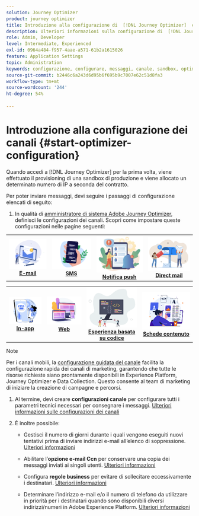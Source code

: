 ```yaml
---
solution: Journey Optimizer
product: journey optimizer
title: Introduzione alla configurazione di  [!DNL Journey Optimizer]  canali
description: Ulteriori informazioni sulla configurazione di  [!DNL Journey Optimizer]  canali
role: Admin, Developer
level: Intermediate, Experienced
exl-id: 0964a484-f957-4aae-a571-61b2a1615026
feature: Application Settings
topic: Administration
keywords: configurazione, configurare, messaggi, canale, sandbox, optimizer
source-git-commit: b2446c6a243d6d95b6f695b9c7007e62c51d8fa3
workflow-type: tm+mt
source-wordcount: '244'
ht-degree: 54%

---
```



# Introduzione alla configurazione dei canali {#start-optimizer-configuration}

Quando accedi a [!DNL Journey Optimizer] per la prima volta, viene effettuato il provisioning di una sandbox di produzione e viene allocato un determinato numero di IP a seconda del contratto.


Per poter inviare messaggi, devi seguire i passaggi di configurazione elencati di seguito:

1. In qualità di [amministratore di sistema Adobe Journey Optimizer](../start/path/administrator.md), definisci le configurazioni dei canali. Scopri come impostare queste configurazioni nelle pagine seguenti:

<table style="table-layout:fixed"><tr style="border: 0;">
<td><a href="../email/get-started-email-config.md"><img alt="e-mail" src="../channels/assets/do-not-localize/email.png"></a>
<div align="center"><a href="../email/get-started-email-config.md"><strong>E-mail</strong></a></div></td>
<td><a href="../sms/sms-configuration.md"><img alt="SMS" src="../channels/assets/do-not-localize/sms.png"></a>
<div align="center"><a href="../sms/sms-configuration.md"><strong>SMS</strong></a></div></td>
<td><a href="../push/push-configuration.md"><img alt="push" src="../channels/assets/do-not-localize/push.png"></a>
<div align="center"><a href="../push/push-configuration.md"><strong>Notifica push</strong></a></div></td>
<td><a href="../direct-mail/direct-mail-configuration.md"><img alt="direct mail" src="../channels/assets/do-not-localize/direct-mail.jpg"></a>
<div align="center"><a href="../direct-mail/direct-mail-configuration.md"><strong>Direct mail</strong></a></div></td>
</tr></table>

<table style="table-layout:fixed"><tr style="border: 0;">
<td><a href="../in-app/inapp-configuration.md"><img alt="in-app" src="../channels/assets/do-not-localize/inapp.jpg"></a>
<div align="center"><a href="../in-app/inapp-configuration.md"><strong>In-app</strong></a></div></td>
<td><a href="../web/web-configuration.md"><img alt="web" src="../channels/assets/do-not-localize/web.jpg"></a>
<div align="center"><a href="../web/web-configuration.md"><strong>Web</strong></a></div></td>
<td><a href="../code-based/code-based-configuration.md"><img alt="esperienza basata su codice" src="../channels/assets/do-not-localize/code.png"></a>
<div align="center"><a href="../code-based/code-based-configuration.md"><strong>Esperienza basata su codice</strong></a></div></td>
<td><a href="../content-card/content-card-configuration-prereq.md"><img alt="schede contenuto" src="../channels/assets/do-not-localize/cards.png"></a>
<div align="center"><a href="../content-card/content-card-configuration-prereq.md"><strong>Schede contenuto</strong></a></div></td>
</tr></table>

>[!NOTE]
>
>Per i canali mobili, la [configurazione guidata del canale](set-mobile-config.md) facilita la configurazione rapida dei canali di marketing, garantendo che tutte le risorse richieste siano prontamente disponibili in Experience Platform, Journey Optimizer e Data Collection. Questo consente al team di marketing di iniziare la creazione di campagne e percorsi.

1. Al termine, devi creare **configurazioni canale** per configurare tutti i parametri tecnici necessari per consegnare i messaggi. [Ulteriori informazioni sulle configurazioni dei canali](channel-surfaces.md)

1. È inoltre possibile:

   * Gestisci il numero di giorni durante i quali vengono eseguiti nuovi tentativi prima di inviare indirizzi e-mail all’elenco di soppressione. [Ulteriori informazioni](manage-suppression-list.md)

   * Abilitare l’**opzione e-mail Ccn** per conservare una copia dei messaggi inviati ai singoli utenti. [Ulteriori informazioni](archiving-support.md#enable-bcc)

   * Configura **regole business** per evitare di sollecitare eccessivamente i destinatari. [Ulteriori informazioni](../configuration/rule-sets.md)

   * Determinare l’indirizzo e-mail e/o il numero di telefono da utilizzare in priorità per i destinatari quando sono disponibili diversi indirizzi/numeri in Adobe Experience Platform. [Ulteriori informazioni](primary-email-addresses.md)
